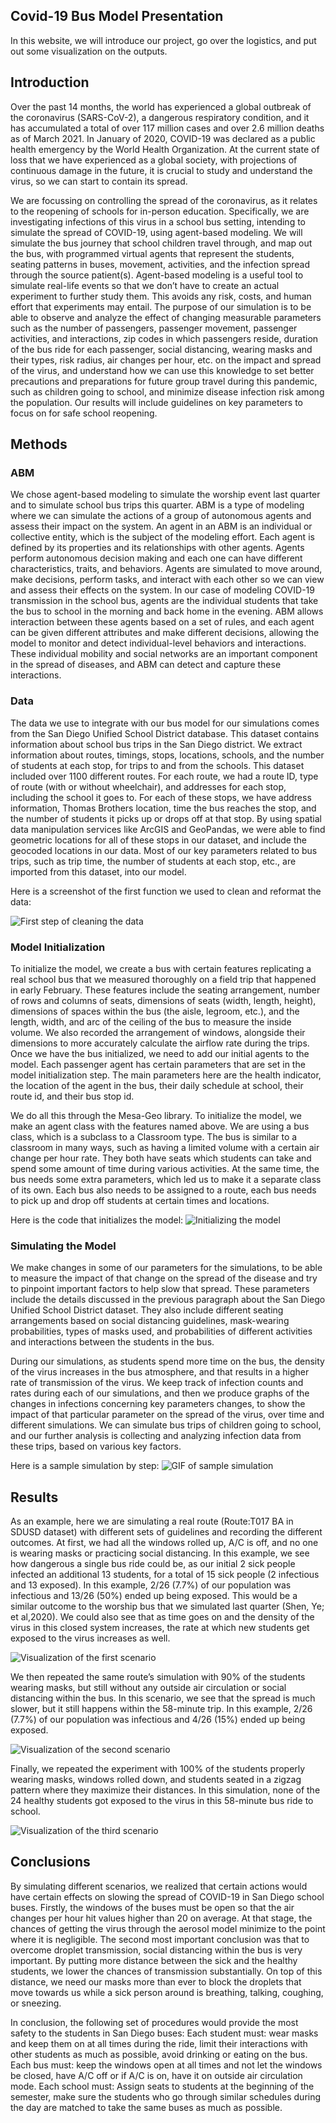 ## Covid-19 Bus Model Presentation


In this website, we will introduce our project, go over the logistics, and put out some visualization on the outputs.

## Introduction

Over the past 14 months, the world has experienced a global outbreak of the coronavirus (SARS-CoV-2), a dangerous respiratory condition, and it has accumulated a total of over 117 million cases and over 2.6 million deaths as of March 2021. In January of 2020, COVID-19 was declared as a public health emergency by the World Health Organization. At the current state of loss that we have experienced as a global society, with projections of continuous damage in the future, it is crucial to study and understand the virus, so we can start to contain its spread.


We are focussing on controlling the spread of the coronavirus, as it relates to the reopening of schools for in-person education. Specifically, we are investigating infections of this virus in a school bus setting, intending to simulate the spread of COVID-19, using agent-based modeling. We will simulate the bus journey that school children travel through, and map out the bus, with programmed virtual agents that represent the students, seating patterns in buses, movement, activities, and the infection spread through the source patient(s). Agent-based modeling is a useful tool to simulate real-life events so that we don’t have to create an actual experiment to further study them. This avoids any risk, costs, and human effort that experiments may entail. The purpose of our simulation is to be able to observe and analyze the effect of changing measurable parameters such as the number of passengers, passenger movement, passenger activities, and interactions, zip codes in which passengers reside, duration of the bus ride for each passenger, social distancing, wearing masks and their types, risk radius, air changes per hour, etc. on the impact and spread of the virus, and understand how we can use this knowledge to set better precautions and preparations for future group travel during this pandemic, such as children going to school, and minimize disease infection risk among the population. Our results will include guidelines on key parameters to focus on for safe school reopening. 

 

## Methods

### ABM

We chose agent-based modeling to simulate the worship event last quarter and to simulate school bus trips this quarter. ABM is a type of modeling where we can simulate the actions of a group of autonomous agents and assess their impact on the system. An agent in an ABM is an individual or collective entity, which is the subject of the modeling effort. Each agent is defined by its properties and its relationships with other agents. Agents perform autonomous decision making and each one can have different characteristics, traits, and behaviors. Agents are simulated to move around, make decisions, perform tasks, and interact with each other so we can view and assess their effects on the system. In our case of modeling COVID-19 transmission in the school bus, agents are the individual students that take the bus to school in the morning and back home in the evening. ABM allows interaction between these agents based on a set of rules, and each agent can be given different attributes and make different decisions, allowing the model to monitor and detect individual-level behaviors and interactions. These individual mobility and social networks are an important component in the spread of diseases, and ABM can detect and capture these interactions.

### Data 
The data we use to integrate with our bus model for our simulations comes from the San Diego Unified School District database. This dataset contains information about school bus trips in the San Diego district. We extract information about routes, timings, stops, locations, schools, and the number of students at each stop, for trips to and from the schools. This dataset included over 1100 different routes. For each route, we had a route ID, type of route (with or without wheelchair), and addresses for each stop, including the school it goes to. For each of these stops, we have address information, Thomas Brothers location, time the bus reaches the stop, and the number of students it picks up or drops off at that stop.  By using spatial data manipulation services like ArcGIS and GeoPandas, we were able to find geometric locations for all of these stops in our dataset, and include the geocoded locations in our data. Most of our key parameters related to bus trips, such as trip time, the number of students at each stop, etc., are imported from this dataset, into our model.

Here is a screenshot of the first function we used to clean and reformat the data:

![First step of cleaning the data](/pics/1.png)




### Model Initialization
To initialize the model, we create a bus with certain features replicating a real school bus that we measured thoroughly on a field trip that happened in early February. These features include the seating arrangement, number of rows and columns of seats, dimensions of seats (width, length, height), dimensions of spaces within the bus (the aisle, legroom, etc.), and the length, width, and arc of the ceiling of the bus to measure the inside volume. We also recorded the arrangement of windows, alongside their dimensions to more accurately calculate the airflow rate during the trips. Once we have the bus initialized, we need to add our initial agents to the model. Each passenger agent has certain parameters that are set in the model initialization step. The main parameters here are the health indicator, the location of the agent in the bus, their daily schedule at school, their route id, and their bus stop id.

We do all this through the Mesa-Geo library. To initialize the model, we make an agent class with the features named above. We are using a bus class, which is a subclass to a Classroom type. The bus is similar to a classroom in many ways, such as having a limited volume with a certain air change per hour rate. They both have seats which students can take and spend some amount of time during various activities. At the same time, the bus needs some extra parameters, which led us to make it a separate class of its own. Each bus also needs to be assigned to a route, each bus needs to pick up and drop off students at certain times and locations.

Here is the code that initializes the model:
![Initializing the model](/pics/3.png)

### Simulating the Model
We make changes in some of our parameters for the simulations, to be able to measure the impact of that change on the spread of the disease and try to pinpoint important factors to help slow that spread. These parameters include the details discussed in the previous paragraph about the San Diego Unified School District dataset. They also include different seating arrangements based on social distancing guidelines, mask-wearing probabilities, types of masks used, and probabilities of different activities and interactions between the students in the bus. 

During our simulations, as students spend more time on the bus, the density of the virus increases in the bus atmosphere, and that results in a higher rate of transmission of the virus. We keep track of infection counts and rates during each of our simulations, and then we produce graphs of the changes in infections concerning key parameters changes, to show the impact of that particular parameter on the spread of the virus, over time and different simulations. We can simulate bus trips of children going to school, and our further analysis is collecting and analyzing infection data from these trips, based on various key factors.

Here is a sample simulation by step:
![GIF of sample simulation](/pics/results.gif)



## Results


As an example, here we are simulating a real route (Route:T017  BA in SDUSD dataset) with different sets of guidelines and recording the different outcomes. At first, we had all the windows rolled up, A/C is off, and no one is wearing masks or practicing social distancing. In this example, we see how dangerous a single bus ride could be, as our initial 2 sick people infected an additional 13 students, for a total of 15 sick people (2 infectious and 13 exposed). In this example, 2/26 (7.7%) of our population was infectious and 13/26 (50%) ended up being exposed. This would be a similar outcome to the worship bus that we simulated last quarter (Shen, Ye; et al,2020). We could also see that as time goes on and the density of the virus in this closed system increases, the rate at which new students get exposed to the virus increases as well.



![Visualization of the first scenario](/pics/r1.jpg)

We then repeated the same route’s simulation with 90% of the students wearing masks, but still without any outside air circulation or social distancing within the bus. In this scenario, we see that the spread is much slower, but it still happens within the 58-minute trip. In this example, 2/26 (7.7%) of our population was infectious and 4/26 (15%) ended up being exposed.



![Visualization of the second scenario](/pics/r2.jpg)


Finally, we repeated the experiment with 100% of the students properly wearing masks, windows rolled down, and students seated in a zigzag pattern where they maximize their distances. In this simulation, none of the 24 healthy students got exposed to the virus in this 58-minute bus ride to school.


![Visualization of the third scenario](/pics/r3.jpg)


## Conclusions

By simulating different scenarios, we realized that certain actions would have certain effects on slowing the spread of COVID-19 in San Diego school buses. Firstly, the windows of the buses must be open so that the air changes per hour hit values higher than 20 on average. At that stage, the chances of getting the virus through the aerosol model minimize to the point where it is negligible. The second most important conclusion was that to overcome droplet transmission, social distancing within the bus is very important. By putting more distance between the sick and the healthy students, we lower the chances of transmission substantially. On top of this distance, we need our masks more than ever to block the droplets that move towards us while a sick person around is breathing, talking, coughing, or sneezing.


In conclusion, the following set of procedures would provide the most safety to the students in San Diego buses:
Each student must: wear masks and keep them on at all times during the ride, limit their interactions with other students as much as possible, avoid drinking or eating on the bus.
Each bus must: keep the windows open at all times and not let the windows be closed, have A/C off or if A/C is on, have it on outside air circulation mode.
Each school must: Assign seats to students at the beginning of the semester, make sure the students who go through similar schedules during the day are matched to take the same buses as much as possible.


